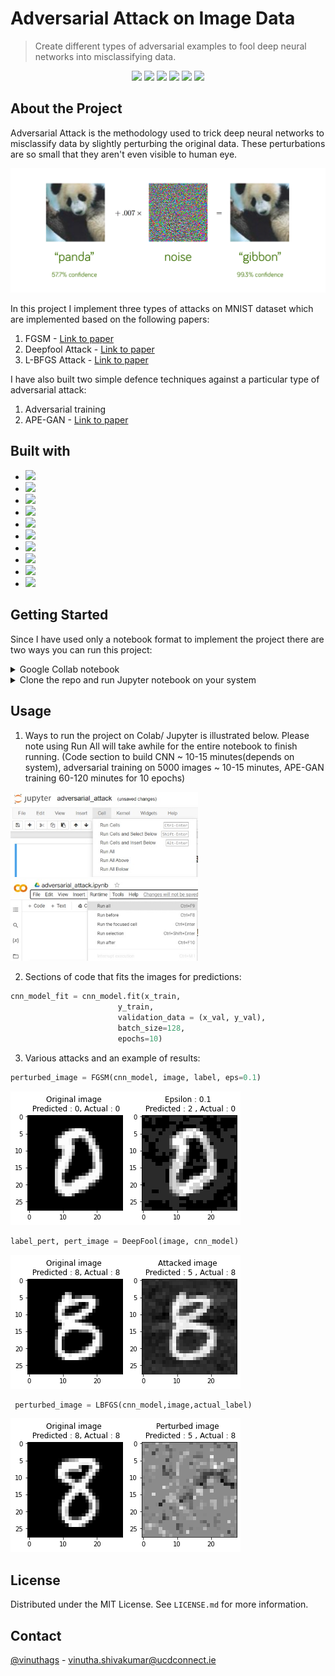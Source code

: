 # Adversarial Attack on Image Data
> Create different types of adversarial examples to fool deep neural networks into misclassifying data.
<p align='center'>
<!-- PROJECT SHIELDS -->
<img src="https://img.shields.io/badge/Python-FFD43B?style=for-the-badge&logo=python&logoColor=blue">
<img src="https://img.shields.io/badge/Jupyter-F37626.svg?&style=for-the-badge&logo=Jupyter&logoColor=white">
<img src="https://img.shields.io/badge/Colab-F9AB00?style=for-the-badge&logo=googlecolab&color=525252">
<img src="https://img.shields.io/badge/scikit_learn-F7931E?style=for-the-badge&logo=scikit-learn&logoColor=white">
<img src="https://img.shields.io/badge/TensorFlow-FF6F00?style=for-the-badge&logo=TensorFlow&logoColor=white">
<img src="https://img.shields.io/badge/Keras-D00000?style=for-the-badge&logo=Keras&logoColor=white">
</p>

<!--ABOUT-->
## About the Project

Adversarial Attack is the methodology used to trick deep neural networks to misclassify data by slightly perturbing the original data. These perturbations are so small that they aren't even visible to human eye.

<img src="https://github.com/ACM40960/project-21200461/blob/main/images/adv_example.png">

In this project I implement three types of attacks on MNIST dataset which are implemented based on the following papers:

1. FGSM - [Link to paper](https://arxiv.org/abs/1412.6572)
2. Deepfool Attack - [Link to paper](https://arxiv.org/abs/1511.04599)
3. L-BFGS Attack - [Link to paper](https://arxiv.org/abs/1312.6199)

I have also built two simple defence techniques against a particular type of adversarial attack:

1. Adversarial training
2. APE-GAN - [Link to paper](https://arxiv.org/abs/1707.05474)

<!-- Software and Library details-->
## Built with

* <img src="https://img.shields.io/badge/python-v3.8.8-blue">
* <img src="https://img.shields.io/badge/tensorflow-v2.9.1-orange">
* <img src="https://img.shields.io/badge/numpy-v1.22.3-red">
* <img src="https://img.shields.io/badge/pandas-v1.4.2-brightgreen">
* <img src="https://img.shields.io/badge/seaborn-v0.11.2-yellowgreen">
* <img src="https://img.shields.io/badge/matplotlib-v3.5.1-yellow">
* <img src="https://img.shields.io/badge/xgboost-v1.6.1-lightgrey">
* <img src="https://img.shields.io/badge/sklearn-v1.1.1-blue">
* <img src="https://img.shields.io/badge/keras-v2.9.0-red">
* <img src="https://img.shields.io/badge/tensorflow__probability-v0.17.0-orange">


<!-- Installation details -->
## Getting Started

Since I have used only a notebook format to implement the project there are two ways you can run this project:

<details>
<summary> Google Collab notebook </summary>
<p>
The Hassle free approach

All the necessary libraries are downloaded as part of the notebook and uses its own compute power to run the project.
<br><br>
<a href="https://colab.research.google.com/drive/1PQHojePoskwSC3xi3BxVBrAjnngjWR6J?usp=sharing">
  <img src="https://colab.research.google.com/assets/colab-badge.svg" class="center" alt="Open In Colab"/>
</a>
</p>
</details>

<details>
<summary> Clone the repo and run Jupyter notebook on your system </summary>
<p>

#### Pre-requisite software Installation

- [Jupyter](https://jupyter.org/install)
- [Python](https://www.python.org/downloads/release/python-380/)
- [pip](https://pip.pypa.io/en/stable/installation/)

The tensorflow version I use only makes use of CPU so the following two software installations
arent mandatory. You may get a warning if your system does not have a NVIDIA GPU, while running the code 
but it doesnt impact the models that are built.

- [Cuda toolkit](https://developer.nvidia.com/cuda-toolkit-archive)
- [cuDNN](https://developer.nvidia.com/cudnn)

#### Running the Jupyter notebook on your system

1. Clone the repo onto your system
```bash
git clone https://github.com/ACM40960/project-21200461.git
```

2. The repo you download should have this file structure on your system

```
.
├── images
├── src
│   └── adversarial_attack.ipynb
├── LICENSE.md
├── README.md
└── requirements.txt
```
3. Launch command prompt from the directory where the repo is installed and run the following command to install all the required libraries

```bash
pip install -r requirements.txt
```

4. Launch the **adversarial_attack.ipynb in the src folder** either by double clicking on it(if Jupyter is the default software for opening ipynb on your system) or run the following command from the **src folder** to launch jupyter.

``` bash
jupyter notebook
```

</p>
</details>

<!-- USAGE -->
## Usage

1. Ways to run the project on Colab/ Jupyter is illustrated below. Please note using Run All will take awhile for the entire notebook to finish running.
(Code section to build CNN ~ 10-15 minutes(depends on system), adversarial training on 5000 images ~ 10-15 minutes, APE-GAN training  60-120 minutes for 10 epochs)
<p float="left" >
<img src="https://github.com/ACM40960/project-21200461/blob/main/images/run.jpg"  width=300  title="Jupyter- Run options"/>
<img src="https://github.com/ACM40960/project-21200461/blob/main/images/colab_run.jpg"  width=300 title="Colab-Run options"/>
</p>

2. Sections of code that fits the images for predictions:

```python
cnn_model_fit = cnn_model.fit(x_train, 
                        y_train,
                        validation_data = (x_val, y_val),
                        batch_size=128,
                        epochs=10)
```
3. Various attacks and an example of results:
```python
perturbed_image = FGSM(cnn_model, image, label, eps=0.1)
```
<img src="https://github.com/ACM40960/project-21200461/blob/main/images/fgsm_example.png" title="FGSM">

```python
label_pert, pert_image = DeepFool(image, cnn_model)
```
<img src="https://github.com/ACM40960/project-21200461/blob/main/images/deepfool_example.png" title="DeepFool">

```python
 perturbed_image = LBFGS(cnn_model,image,actual_label)
```
<img src="https://github.com/ACM40960/project-21200461/blob/main/images/lbfgs_example.png" title="LBFGS">

<!-- LICENSE -->
## License

Distributed under the MIT License. See `LICENSE.md` for more information.

<!-- CONTACT -->
## Contact
[@vinuthags](https://github.com/vinuthags) - vinutha.shivakumar@ucdconnect.ie